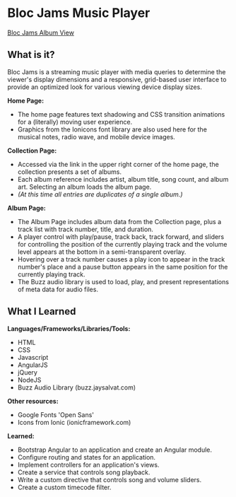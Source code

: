 # Bloc Jams Music Player

[Bloc Jams Album View](https://i.imgur.com/LTHGkSm.png)

## What is it?

Bloc Jams is a streaming music player with media queries to determine the viewer's display dimensions and a responsive, grid-based user interface to provide an optimized look for various viewing device display sizes.

**Home Page:**
* The home page features text shadowing and CSS transition animations for a (literally) moving user experience.
* Graphics from the Ionicons font library are also used here for the musical notes, radio wave, and mobile device images.

**Collection Page:**
* Accessed via the link in the upper right corner of the home page, the collection presents a set of albums.
* Each album reference includes artist, album title, song count, and album art. Selecting an album loads the album page.
* _(At this time all entries are duplicates of a single album.)_

**Album Page:**
* The Album Page includes album data from the Collection page, plus a track list with track number, title, and duration.
* A player control with play/pause, track back, track forward, and sliders for controlling the position of the currently playing track and the volume level appears at the bottom in a semi-transparent overlay.
* Hovering over a track number causes a play icon to appear in the track number's place and a pause button appears in the same position for the currently playing track.
* The Buzz audio library is used to load, play, and present representations of meta data for audio files.

## What I Learned

**Languages/Frameworks/Libraries/Tools:**
* HTML
* CSS
* Javascript
* AngularJS
* jQuery
* NodeJS
* Buzz Audio Library (buzz.jaysalvat.com)

**Other resources:**
* Google Fonts 'Open Sans'
* Icons from Ionic (ionicframework.com)

**Learned:**
* Bootstrap Angular to an application and create an Angular module.
* Configure routing and states for an application.
* Implement controllers for an application's views.
* Create a service that controls song playback.
* Write a custom directive that controls song and volume sliders.
* Create a custom timecode filter.
